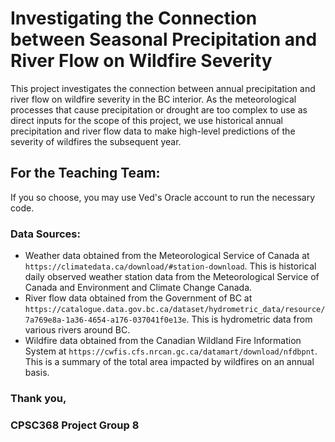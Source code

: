 # Investigating the Connection between Seasonal Precipitation and River Flow on Wildfire Severity

This project investigates the connection between annual precipitation and river flow on wildfire severity in the BC interior. As the meteorological processes that cause precipitation or drought are too complex to use as direct inputs for the scope of this project, we use historical annual precipitation and river flow data to make high-level predictions of the severity of wildfires the subsequent year.

## For the Teaching Team:

If you so choose, you may use Ved's Oracle account to run the necessary code. 

### Data Sources:
  - Weather data obtained from the Meteorological Service of Canada at `https://climatedata.ca/download/#station-download`. This is historical daily observed weather station data from the Meteorological Service of Canada and Environment and Climate Change Canada.
  - River flow data obtained from the Government of BC at `https://catalogue.data.gov.bc.ca/dataset/hydrometric_data/resource/7a769e8a-1a36-4654-a176-037041f0e13e`. This is hydrometric data from various rivers around BC.
  - Wildfire data obtained from the Canadian Wildland Fire Information System at `https://cwfis.cfs.nrcan.gc.ca/datamart/download/nfdbpnt`. This is a summary of the total area impacted by wildfires on an annual basis.


### Thank you,
### CPSC368 Project Group 8
